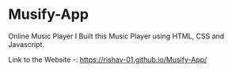 # Musify-App
Online Music Player
I Built this Music Player using HTML, CSS and Javascript.

Link to the Website -: https://rishav-01.github.io/Musify-App/
